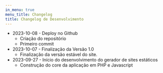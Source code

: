 ```yaml
---
in_menu: true
menu_title: Changelog
title: Changelog de Desenvolvimento
---
```


- 2023-10-08 - Deploy no Github
    - Criação do repositório
    - Primeiro commit
- 2023-10-07 - Finalização da Versão 1.0
    - Finalização da versão estável do site.
- 2023-09-27 - Início do desenvolvimento do gerador de sites estáticos
    - Construção do core da aplicação em PHP e Javascript